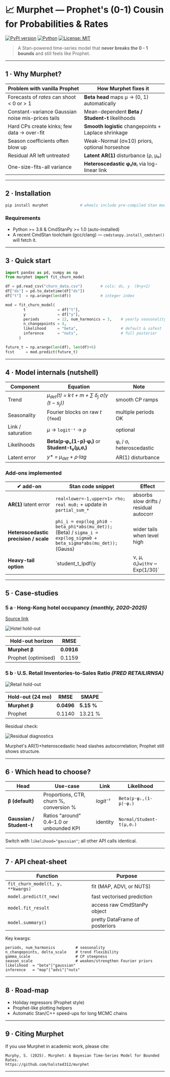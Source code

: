 # 📈 Murphet  — Prophet's (0-1) Cousin for Probabilities & Rates  

[![PyPI version](https://img.shields.io/badge/pypi-v1.2.0-blue)](https://pypi.org/project/murphet/)
[![Python](https://img.shields.io/badge/python-3.8%2B-blue)](https://www.python.org/)
[![License: MIT](https://img.shields.io/badge/License-MIT-blue.svg)](LICENSE)

> A Stan-powered time-series model that **never breaks the 0 - 1 bounds** and still feels like Prophet.

---

## 1 · Why Murphet?

| Problem with vanilla Prophet | How Murphet fixes it |
|------------------------------|-----------------------|
| Forecasts of *rates* can shoot \< 0 or \> 1 | **Beta head** maps μ → (0, 1) automatically |
| Constant-variance Gaussian noise mis-prices tails | Mean-dependent **Beta / Student-t** likelihoods |
| Hard CPs create kinks; few data → over-fit | **Smooth logistic** changepoints + Laplace shrinkage |
| Season coefficients often blow up | Weak-Normal (σ≈10) priors, optional horseshoe |
| Residual AR left untreated | **Latent AR(1)** disturbance (ρ, μ₀) |
| One-size-fits-all variance | **Heteroscedastic φᵢ/σᵢ** via log-linear link |

---

## 2 · Installation

```bash
pip install murphet              # wheels include pre-compiled Stan models
```

### Requirements

* Python >= 3.8 & CmdStanPy >= 1.0 (auto-installed)
* A recent CmdStan toolchain (gcc/clang) — `cmdstanpy.install_cmdstan()` will fetch it.

---

## 3 · Quick start

```python
import pandas as pd, numpy as np
from murphet import fit_churn_model

df = pd.read_csv("churn_data.csv")        # cols: ds, y  (0<y<1)
df["ds"] = pd.to_datetime(df["ds"])
df["t"]  = np.arange(len(df))             # integer index

mod = fit_churn_model(
        t              = df["t"],
        y              = df["y"],
        periods        = 12, num_harmonics = 3,    # yearly seasonality
        n_changepoints = 4,
        likelihood     = "beta",                   # default & safest
        inference      = "nuts",                   # full posterior
      )

future_t = np.arange(len(df), len(df)+6)
fcst     = mod.predict(future_t)
```

---

## 4 · Model internals (nutshell)

| Component | Equation | Note |
|-----------|----------|------|
| Trend | *μ<sub>det</sub>(t) = k·t + m + ∑ δ<sub>j</sub> σ(γ (t − s<sub>j</sub>))* | smooth CP ramps |
| Seasonality | Fourier blocks on raw *t* (`fmod`) | multiple periods OK |
| Link / saturation | *μ* → `logit⁻¹` → *p* | optional |
| Likelihoods | **Beta(p·φᵢ,(1-p)·φᵢ)**   or   **Student-t<sub>ν</sub>(μ,σᵢ)** | φᵢ / σᵢ heteroscedastic |
| Latent error | *y\* = μ<sub>det</sub> + ρ·lag* | AR(1) disturbance |

### Add-ons implemented

| ✔ add-on | Stan code snippet | Effect |
|----------|------------------|--------|
| **AR(1)** latent error | `real<lower=-1,upper=1> rho; real mu0;` + update in `partial_sum_*` | absorbs slow drifts / residual autocorr |
| **Heteroscedastic precision / scale** | `phi_i = exp(log_phi0 - beta_phi*abs(mu_det));` (Beta) / `sigma_i = exp(log_sigma0 + beta_sigma*abs(mu_det));` (Gauss) | wider tails when level high |
| **Heavy-tail option** | `student_t_lpdf(y | ν, μ, σᵢ)` with `ν ~ Exp(1/30)` | cushions outliers |

---

## 5 · Case-studies

### 5 a · Hong-Kong hotel occupancy *(monthly, 2020-2025)*  
[Source link](https://www.tourism.gov.hk/datagovhk/hotelroomoccupancy/hotel_room_occupancy_rate_monthly_by_cat_en.csv)

![Hotel hold-out](docs/figs/Hotel_A_holdout.png)

| Hold-out horizon | RMSE       |
|------------------|------------|
| **Murphet β**    | **0.0916** |
| Prophet (optimised) | 0.1159     |

### 5 b · U.S. Retail Inventories-to-Sales Ratio *(FRED RETAILIRNSA)*

![Retail hold-out](docs/figs/retail_IR_holdout.png)

| Hold-out (24 mo) | RMSE | SMAPE |
|------------------|------|-------|
| **Murphet β**    | **0.0496** | **5.15 %** |
| Prophet          | 0.1140 | 13.21 % |

Residual check:

![Residual diagnostics](docs/figs/retail_diag.png)

Murphet's AR(1)+heteroscedastic head slashes autocorrelation; Prophet still shows structure.

---

## 6 · Which head to choose?

| Head | Use-case | Link | Likelihood |
|------|----------|------|------------|
| **β (default)** | Proportions, CTR, churn %, conversion % | *logit⁻¹* | `Beta(p·φᵢ,(1-p)·φᵢ)` |
| **Gaussian / Student-t** | Ratios "around" 0.4–1.0 or unbounded KPI | identity | `Normal/Student-t(μ,σᵢ)` |

Switch with `likelihood="gaussian"`; all other API calls identical.

---

## 7 · API cheat-sheet

| Function | Purpose |
|----------|---------|
| `fit_churn_model(t, y, **kwargs)` | fit (MAP, ADVI, or NUTS) |
| `model.predict(t_new)` | fast vectorised prediction |
| `model.fit_result` | access raw CmdStanPy object |
| `model.summary()` | pretty DataFrame of posteriors |

Key kwargs:

```text
periods, num_harmonics         # seasonality
n_changepoints, delta_scale    # trend flexibility
gamma_scale                    # CP steepness
season_scale                   # weaken/strengthen Fourier priors
likelihood  = "beta"|"gaussian"
inference   = "map"|"advi"|"nuts"
```

---

## 8 · Road-map

* Holiday regressors (Prophet style)  
* Prophet-like plotting helpers  
* Automatic Stan/C++ speed-ups for long MCMC chains

---

## 9 · Citing Murphet

If you use Murphet in academic work, please cite:

```
Murphy, S. (2025). Murphet: A Bayesian Time-Series Model for Bounded Rates.
https://github.com/halsted312/murphet
```

---